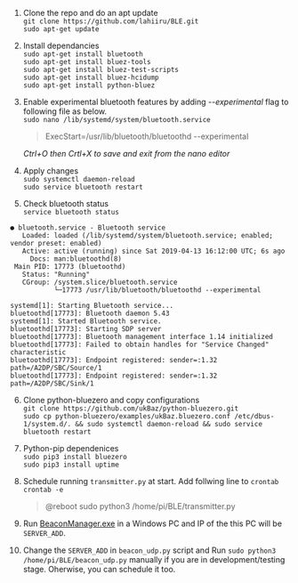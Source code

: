 1. Clone the repo and do an apt update  
`git clone https://github.com/lahiiru/BLE.git`  
`sudo apt-get update`  

1. Install dependancies  
`sudo apt-get install bluetooth`  
`sudo apt-get install bluez-tools`  
`sudo apt-get install bluez-test-scripts`  
`sudo apt-get install bluez-hcidump`  
`sudo apt-get install python-bluez`  

1. Enable experimental bluetooth features by adding *--experimental* flag to following file as below.  
`sudo nano /lib/systemd/system/bluetooth.service`  
   > ExecStart=/usr/lib/bluetooth/bluetoothd --experimental
   
   *Ctrl+O then Crtl+X to save and exit from the nano editor*

1. Apply changes  
`sudo systemctl daemon-reload`  
`sudo service bluetooth restart`

1. Check bluetooth status  
`service bluetooth status` 
``` 
● bluetooth.service - Bluetooth service
   Loaded: loaded (/lib/systemd/system/bluetooth.service; enabled; vendor preset: enabled)
   Active: active (running) since Sat 2019-04-13 16:12:00 UTC; 6s ago
     Docs: man:bluetoothd(8)
 Main PID: 17773 (bluetoothd)
   Status: "Running"
   CGroup: /system.slice/bluetooth.service
           └─17773 /usr/lib/bluetooth/bluetoothd --experimental

systemd[1]: Starting Bluetooth service...
bluetoothd[17773]: Bluetooth daemon 5.43
systemd[1]: Started Bluetooth service.
bluetoothd[17773]: Starting SDP server
bluetoothd[17773]: Bluetooth management interface 1.14 initialized
bluetoothd[17773]: Failed to obtain handles for "Service Changed" characteristic
bluetoothd[17773]: Endpoint registered: sender=:1.32 path=/A2DP/SBC/Source/1
bluetoothd[17773]: Endpoint registered: sender=:1.32 path=/A2DP/SBC/Sink/1
```

6. Clone python-bluezero and copy configurations    
`git clone https://github.com/ukBaz/python-bluezero.git`    
`sudo cp python-bluezero/examples/ukBaz.bluezero.conf /etc/dbus-1/system.d/. && sudo systemctl daemon-reload && sudo service bluetooth restart`   

1. Python-pip dependenices   
`sudo pip3 install bluezero`   
`sudo pip3 install uptime`   

1. Schedule running `transmitter.py` at start. Add follwing line to `crontab`  
`crontab -e`   
   > @reboot sudo python3 /home/pi/BLE/transmitter.py
1. Run [BeaconManager.exe](https://github.com/lahiiru/BLE/blob/master/WindowsFormsApp1/bin/Debug/BeaconManager.exe) in a Windows PC and IP of the this PC will be `SERVER_ADD`.  
1. Change the `SERVER_ADD` in `beacon_udp.py` script and Run `sudo python3 /home/pi/BLE/beacon_udp.py` manually if you are in development/testing stage. Oherwise, you can schedule it too.
